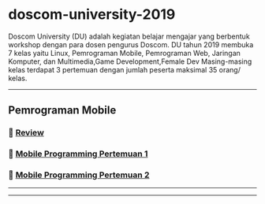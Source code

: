 # doscom-university-2019

Doscom University (DU) adalah kegiatan belajar mengajar yang berbentuk workshop dengan para dosen pengurus Doscom. DU tahun 2019 membuka 7 kelas yaitu Linux, Pemrograman Mobile, Pemrograman Web, Jaringan Komputer, dan Multimedia,Game Development,Female Dev Masing-masing kelas terdapat 3 pertemuan dengan jumlah peserta maksimal 35 orang/ kelas.

---

## Pemrograman Mobile

### :book: [Review](./Review.md)

### :book: [Mobile Programming Pertemuan 1](./MOBILE-PROGRAMMING-1.md)

### :book: [Mobile Programming Pertemuan 2](./MOBILE-PROGRAMMING-2.md)


---

---
